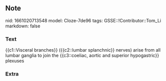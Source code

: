 ## Note
nid: 1661020713548
model: Cloze-7de96
tags: GSSE::!Contributor::Tom_Li
markdown: false

### Text
<div>
  {{c1::Visceral branches}} ({{c2::lumbar splanchnic}} nerves)
  arise from all lumbar ganglia to join the {{c3::coeliac, aortic
  and superior hypogastric}} plexuses
</div>

### Extra

